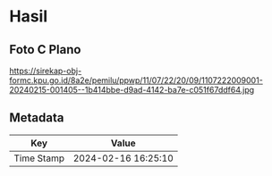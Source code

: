 # Hasil

## Foto C Plano

https://sirekap-obj-formc.kpu.go.id/8a2e/pemilu/ppwp/11/07/22/20/09/1107222009001-20240215-001405--1b414bbe-d9ad-4142-ba7e-c051f67ddf64.jpg


## Metadata

| Key        | Value               |
| ---------- | ------------------- |
| Time Stamp | 2024-02-16 16:25:10 |



